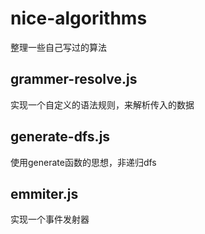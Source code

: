 ﻿# nice-algorithms
 整理一些自己写过的算法
 
 ## grammer-resolve.js
 实现一个自定义的语法规则，来解析传入的数据
 
 ## generate-dfs.js
 使用generate函数的思想，非递归dfs

 ## emmiter.js
 实现一个事件发射器
